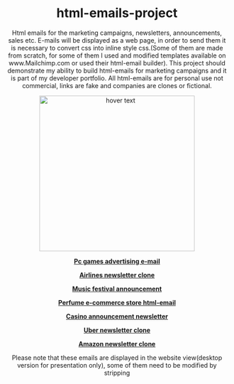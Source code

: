 <h1 align="center">html-emails-project</h1>
<p align="center">
Html emails for the marketing campaigns, newsletters, announcements, sales etc. E-mails will be displayed as a web page, in order to send them it is necessary to convert css into inline style css.(Some of them are made from scratch, for some of them I used and modified templates available on www.Mailchimp.com or used their html-email builder). This project should demonstrate my ability to build html-emails for marketing campaigns and it is part of my developer portfolio. All html-emails are for personal use not commercial, links are fake and companies are clones or fictional.</p>

<p align="center">
  <img src="http://mobileit.ie/wp-content/uploads/2014/01/HTML5CSS3Logos1.jpg" width="350" title="hover text">
</p>

<p align="center">
  <a href="https://gamesnews.netlify.com/" target="_blank"><b>Pc games advertising e-mail</b></a></p>

<p align="center">
<a href="https://airlinesclone.netlify.com/" target="_blank"><b>Airlines newsletter clone</b></a></p>

<p align="center">
<a href="https://musicfestivalemail.netlify.com/" target="_blank"><b>Music festival announcement</b></a></p>

<p align="center">
<a href="https://perfumeshophtmlemail.netlify.com/" target="_blank"><b>Perfume e-commerce store html-email</b></a></p>

<p align="center">
<a href="https://casinonewsletter.netlify.com/" target="_blank"><b>Casino announcement newsletter</b></a></p>

<p align="center">
<a href="https://uber-newsletter-clone.netlify.com/" target="_blank"><b>Uber newsletter clone</b></a></p>

<p align="center">
<a href="https://amazonnewsletterclone.netlify.com/" target="_blank"><b>Amazon newsletter clone</b></a></p>



<p align="center">
Please note that these emails are displayed in the website view(desktop version for presentation only), some of them need to be modified by stripping <style> tag and it is necessary to add inline tags and special tags in order to be send as an html-email.(All e-mails tested on Gmail, large desktop, laptop, tablet, and small screen such a i-phone 5 and 6. Unfortunately I have no access to email on acid so in order to make them fully responsive for MSO they need to be slightly adjusted.)</p> 

